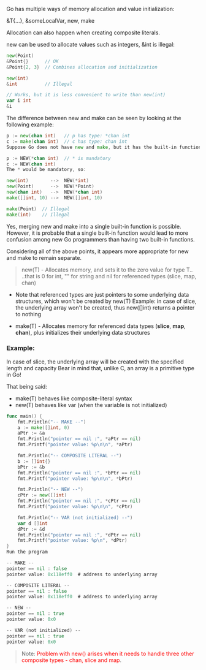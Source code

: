 Go has multiple ways of memory allocation and value initialization:

&T{...}, &someLocalVar, new, make

Allocation can also happen when creating composite literals.

new can be used to allocate values such as integers, &int is illegal:

```go
new(Point)
&Point{}      // OK
&Point{2, 3}  // Combines allocation and initialization

new(int)
&int          // Illegal

// Works, but it is less convenient to write than new(int)
var i int
&i
```
The difference between new and make can be seen by looking at the following example:

```go
p := new(chan int)   // p has type: *chan int
c := make(chan int)  // c has type: chan int
Suppose Go does not have new and make, but it has the built-in function NEW. Then the example code would look like this:

p := NEW(*chan int)  // * is mandatory
c := NEW(chan int)
The * would be mandatory, so:

new(int)        -->  NEW(*int)
new(Point)      -->  NEW(*Point)
new(chan int)   -->  NEW(*chan int)
make([]int, 10) -->  NEW([]int, 10)

make(Point)  // Illegal
make(int)    // Illegal
```

Yes, merging new and make into a single built-in function is possible. However, it is probable that a single built-in function would lead to more confusion among new Go programmers than having two built-in functions.

Considering all of the above points, it appears more appropriate for new and make to remain separate.

> new(T) - Allocates memory, and sets it to the zero value for type T..
..that is 0 for int, "" for string and nil for referenced types (slice, map, chan)

- Note that referenced types are just pointers to some underlying data structures, which won't be created by new(T)
Example: in case of slice, the underlying array won't be created, thus new([]int) returns a pointer to nothing


- make(T) - Allocates memory for referenced data types (**slice**, **map**, **chan**), plus initializes their underlying data structures

### Example:
In case of slice, the underlying array will be created with the specified length and capacity
Bear in mind that, unlike C, an array is a primitive type in Go!

That being said:
- make(T) behaves like composite-literal syntax
- new(T) behaves like var (when the variable is not initialized)
```go 
func main() {
    fmt.Println("-- MAKE --")
    a := make([]int, 0)
    aPtr := &a
    fmt.Println("pointer == nil :", *aPtr == nil)
    fmt.Printf("pointer value: %p\n\n", *aPtr)

    fmt.Println("-- COMPOSITE LITERAL --")
    b := []int{}
    bPtr := &b
    fmt.Println("pointer == nil :", *bPtr == nil)
    fmt.Printf("pointer value: %p\n\n", *bPtr)

    fmt.Println("-- NEW --")
    cPtr := new([]int)
    fmt.Println("pointer == nil :", *cPtr == nil)
    fmt.Printf("pointer value: %p\n\n", *cPtr)

    fmt.Println("-- VAR (not initialized) --")
    var d []int
    dPtr := &d
    fmt.Println("pointer == nil :", *dPtr == nil)
    fmt.Printf("pointer value: %p\n", *dPtr)
}
Run the program

-- MAKE --
pointer == nil : false
pointer value: 0x118eff0  # address to underlying array

-- COMPOSITE LITERAL --
pointer == nil : false
pointer value: 0x118eff0  # address to underlying array

-- NEW --
pointer == nil : true
pointer value: 0x0

-- VAR (not initialized) --
pointer == nil : true
pointer value: 0x0

```

> Note: <span style="color: red;">Problem with new() arises when it needs to handle three other composite types - chan, slice and map</span>. 